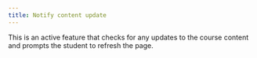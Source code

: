 ```yaml
---
title: Notify content update
---
```


This is an active feature that checks for any updates to the course content and prompts the student to refresh the page.

